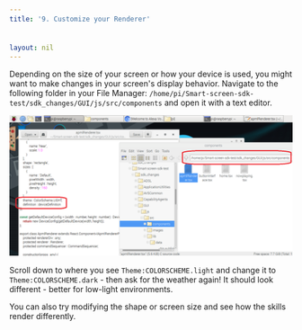 ```yaml
---
title: '9. Customize your Renderer'


layout: nil
---
```


Depending on the size of your screen or how your device is used, you might want to make changes in your screen's display behavior.  Navigate to the following folder in your File Manager: `/home/pi/Smart-screen-sdk-test/sdk_changes/GUI/js/src/components` and open it with a text editor.

![code](../assets/renderChange.png)

Scroll down to where you see `Theme:COLORSCHEME.light` and change it to `Theme:COLORSCHEME.dark` - then ask for the weather again!  It should look different - better for low-light environments.

You can also try modifying the shape or screen size and see how the skills render differently.  


